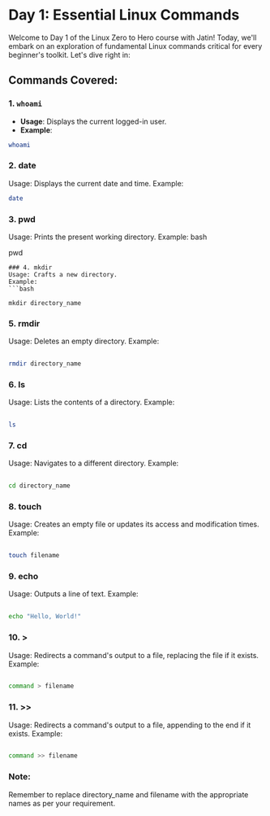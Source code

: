 # Day 1: Essential Linux Commands

Welcome to Day 1 of the Linux Zero to Hero course with Jatin! Today, we'll embark on an exploration of fundamental Linux commands critical for every beginner's toolkit. Let's dive right in:

## Commands Covered:

### 1. `whoami`
- **Usage**: Displays the current logged-in user.
- **Example**:
```bash
whoami
```
###  2. date
Usage: Displays the current date and time.
Example:
```bash
date
```
### 3. pwd
Usage: Prints the present working directory.
Example:
bash
 
pwd
```
### 4. mkdir
Usage: Crafts a new directory.
Example:
```bash
 
mkdir directory_name
```
### 5. rmdir
Usage: Deletes an empty directory.
Example:
```bash
 
rmdir directory_name
```
### 6. ls
Usage: Lists the contents of a directory.
Example:
```bash
 
ls
```
### 7. cd
Usage: Navigates to a different directory.
Example:
```bash
 
cd directory_name
```
### 8. touch
Usage: Creates an empty file or updates its access and modification times.
Example:
```bash
 
touch filename
```
### 9. echo
Usage: Outputs a line of text.
Example:
```bash
 
echo "Hello, World!"
```
### 10. >
Usage: Redirects a command's output to a file, replacing the file if it exists.
Example:
```bash
 
command > filename
```
### 11. >>
Usage: Redirects a command's output to a file, appending to the end if it exists.
Example:
```bash
 
command >> filename
```
### Note:
Remember to replace directory_name and filename with the appropriate names as per your requirement.
 
